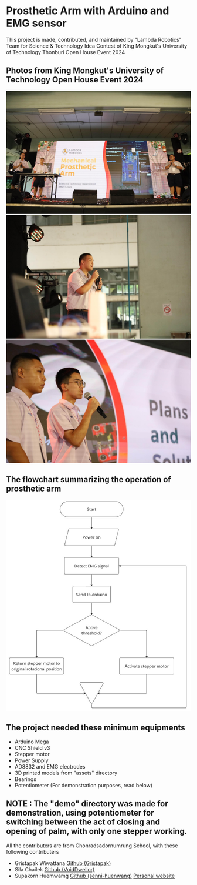 # Prosthetic Arm with Arduino and EMG sensor

This project is made, contributed, and maintained by "Lambda Robotics" Team for Science & Technology Idea Contest of King Mongkut's University of Technology Thonburi Open House Event 2024

## Photos from King Mongkut's University of Technology Open House Event 2024

![The presentation](images/Presentation1.JPG)
![The presentation, starring Supakorn Huemwang (Han Senni)](images/Presentation2.JPG)
![The presentation, starring Gristapak Wiwattana (Gristapak) and Sila Chailek (VoidDwellor)](images/Presentation3.JPG)

## The flowchart summarizing the operation of prosthetic arm

![Flowchart](images/Flowchart.JPG)

## The project needed these minimum equipments
- Arduino Mega
- CNC Shield v3
- Stepper motor
- Power Supply
- AD8832 and EMG electrodes
- 3D printed models from "assets" directory
- Bearings
- Potentiometer (For demonstration purposes, read below)

## NOTE : The "demo" directory was made for demonstration, using potentiometer for switching between the act of closing and opening of palm, with only one stepper working.

All the contributers are from Chonradsadornumrung School, with these following contributers
- Gristapak Wiwattana [Github (Gristapak)](https://github.com/Gristapak)
- Sila Chailek [Github (VoidDwellor)](https://github.com/VoidDwellor)
- Supakorn Huemwamg [Github (senni-huenwang)](https://github.com/senni-huemwang) [Personal website](https://senni-huemwang.github.io)
